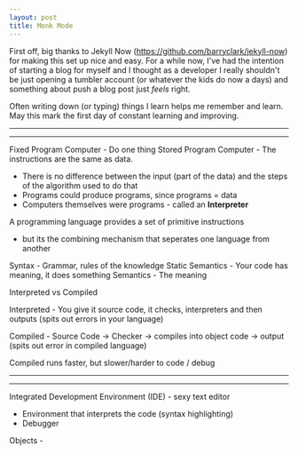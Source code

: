 ```yaml
---
layout: post
title: Monk Mode
---
```


First off, big thanks to Jekyll Now (https://github.com/barryclark/jekyll-now) for making this set up nice and easy. For a while now, I've had the intention of starting a blog for myself and I thought as a developer I really shouldn't be just opening a tumbler account (or whatever the kids do now a days) and something about push a blog post just _feels_ right.

Often writing down (or typing) things I learn helps me remember and learn. May this mark the first day of constant learning and improving.

----
****

Fixed Program Computer - Do one thing
Stored Program Computer - The instructions are the same as data.
- There is no difference between the input (part of the data) and the steps of the algorithm used to do that
- Programs could produce programs, since programs = data
- Computers themselves were programs - called an **Interpreter**

A programming language provides a set of primitive instructions
- but its the combining mechanism that seperates one language from another

Syntax - Grammar, rules of the knowledge
Static Semantics - Your code has meaning, it does something
Semantics - The meaning

Interpreted vs Compiled

Interpreted - You give it source code, it checks, interpreters and then outputs (spits out errors in your language)

Compiled - Source Code -> Checker -> compiles into object code -> output (spits out error in compiled language)

Compiled runs faster, but slower/harder to code / debug

----
****

Integrated Development Environment (IDE) - sexy text editor
- Environment that interprets the code (syntax highlighting)
- Debugger

Objects - 
